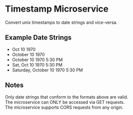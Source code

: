 Timestamp Microservice
======================

Convert unix timestamps to date strings and vice-versa.

Example Date Strings
--------------------
* Oct 10 1970  
* October 10 1970  
* October 10 1970 5:30 PM  
* Sat, Oct 10 1970 5:30 PM  
* Saturday, October 10 1970 5:30 PM

Notes
-----
Only date strings that conform to the formats above are valid.  
The microservice can ONLY be accessed via GET requests.  
The microservice supports CORS requests from any origin.
